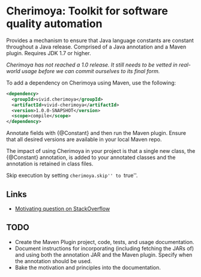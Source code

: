 # Cherimoya: Toolkit for software quality automation

Provides a mechanism to ensure that Java language constants are constant throughout a Java release.
Comprised of a Java annotation and a Maven plugin.
Requires JDK 1.7 or higher.

*Cherimoya has not reached a 1.0 release. It still needs to be vetted in real-world usage before we can commit ourselves to its final form.*

To add a dependency on Cherimoya using Maven, use the following:

```xml
<dependency>
  <groupId>vivid.cherimoya</groupId>
  <artifactId>vivid-cherimoya</artifactId>
  <version>1.0.0-SNAPSHOT</version>
  <scope>compile</scope>
</dependency>
```

Annotate fields with {@Constant} and then run the Maven plugin. Ensure that all desired versions are available in your local Maven repo.

The impact of using Cherimoya in your project is that a single new class, the {@Constant} annotation,
is added to your annotated classes and the annotation is retained in class files.

Skip execution by setting ``cherimoya.skip'' to ``true''.

## Links

- [Motivating question on StackOverflow](https://stackoverflow.com/questions/41393794/good-practices-for-breaking-maven-build-when-specific-class-members-change-val)

## TODO

- Create the Maven Plugin project, code, tests, and usage documentation.
- Document instructions for incorporating (including fetching the JARs of) and using both the annotation JAR and the Maven plugin. Specify when the annotation should be used.
- Bake the motivation and principles into the documentation.
